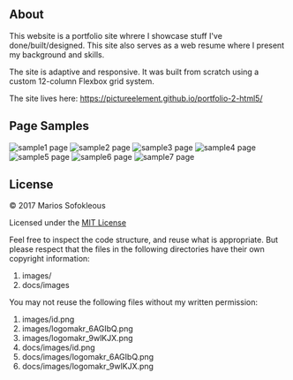## About

This website is a portfolio site whrere I showcase stuff I've
done/built/designed. This site also serves as a web resume where I present my
background and skills.

The site is adaptive and responsive. It was built from scratch using a custom
12-column Flexbox grid system.

The site lives here: https://pictureelement.github.io/portfolio-2-html5/

## Page Samples

![sample1 page](samples/sample1.png)
![sample2 page](samples/sample2.png)
![sample3 page](samples/sample3.png)
![sample4 page](samples/sample4.png)
![sample5 page](samples/sample5.png)
![sample6 page](samples/sample6.png)
![sample7 page](samples/sample7.png)

## License

&copy; 2017 Marios Sofokleous

Licensed under the [MIT License](LICENSE)

Feel free to inspect the code structure, and reuse what is appropriate. But
please respect that the files in the following directories have their own
copyright information:

 1. images/
 2. docs/images

You may not reuse the following files without my written permission:

1. images/id.png
2. images/logomakr_6AGIbQ.png
3. images/logomakr_9wlKJX.png
4. docs/images/id.png
5. docs/images/logomakr_6AGIbQ.png
6. docs/images/logomakr_9wlKJX.png
